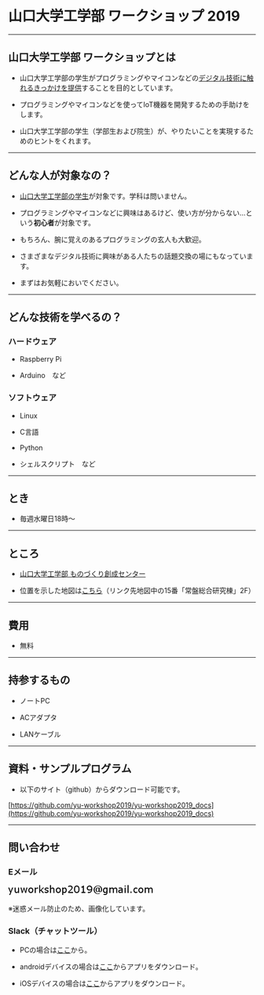 # 山口大学工学部 ワークショップ 2019


---

## 山口大学工学部 ワークショップとは

- 山口大学工学部の学生がプログラミングやマイコンなどの<u>デジタル技術に触れるきっかけを提供</u>することを目的としています。

- プログラミングやマイコンなどを使ってIoT機器を開発するための手助けをします。

- 山口大学工学部の学生（学部生および院生）が、やりたいことを実現するためのヒントをくれます。

---

## どんな人が対象なの？

- <u>山口大学工学部の学生</u>が対象です。学科は問いません。

- プログラミングやマイコンなどに興味はあるけど、使い方が分からない...という**初心者**が対象です。

- もちろん、腕に覚えのあるプログラミングの玄人も大歓迎。

- さまざまなデジタル技術に興味がある人たちの話題交換の場にもなっています。

- まずはお気軽においでください。

---

## どんな技術を学べるの？

### ハードウェア

- Raspberry Pi

- Arduino　など


### ソフトウェア

- Linux

- C言語

- Python

- シェルスクリプト　など

---

## とき

- 毎週水曜日18時～

---

## ところ

- [山口大学工学部 ものづくり創成センター](http://www.mono.eng.yamaguchi-u.ac.jp/)

- 位置を示した地図は[こちら](http://www.yamaguchi-u.ac.jp/info/13/70.html)（リンク先地図中の15番「常盤総合研究棟」2F）

---

## 費用

- 無料

---

## 持参するもの

- ノートPC

- ACアダプタ

- LANケーブル

---

## 資料・サンプルプログラム

- 以下のサイト（github）からダウンロード可能です。

[https://github.com/yu-workshop2019/yu-workshop2019_docs](https://github.com/yu-workshop2019/yu-workshop2019_docs)

---

## 問い合わせ

### Eメール

![mail_address](mail_address.png)

※迷惑メール防止のため、画像化しています。

### Slack（チャットツール）

- PCの場合は[ここ](https://slack.com/intl/ja-jp/)から。

- androidデバイスの場合は[ここ](https://play.google.com/store/apps/details?id=com.Slack&hl=ja)からアプリをダウンロード。

- iOSデバイスの場合は[ここ](https://itunes.apple.com/jp/app/slack/id618783545)からアプリをダウンロード。
